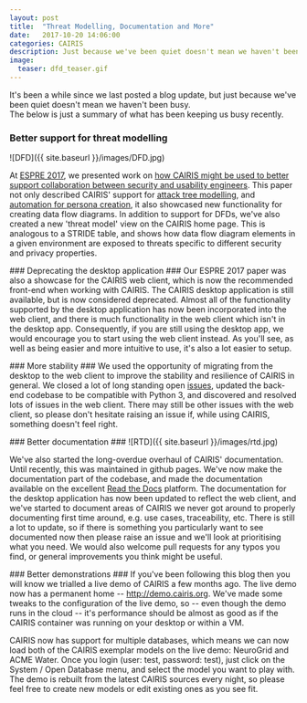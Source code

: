 ```yaml
---
layout: post
title:  "Threat Modelling, Documentation and More"
date:   2017-10-20 14:06:00
categories: CAIRIS
description: Just because we've been quiet doesn't mean we haven't been busy
image:
  teaser: dfd_teaser.gif
---
```


It's been a while since we last posted a blog update, but just because we've been quiet doesn't mean we haven't been busy.  
The below is just a summary of what has been keeping us busy recently.

### Better support for threat modelling ###

![DFD]({{ site.baseurl }}/images/DFD.jpg)

At [ESPRE 2017](http://espre2017.org), we presented work on [how CAIRIS might be used to better support collaboration between security and usability engineers](http://www.shamalfaily.com/wp-content/papercite-data/pdf/faia17.pdf).  This paper not only described CAIRIS' support for [attack tree modelling](http://cairis.org/cairis/attacktrees/), and [automation for persona creation](http://cairis.org/cairis/trello/), it also showcased new functionality for creating data flow diagrams.   In addition to support for DFDs, we've also created a new 'threat model' view on the CAIRIS home page.  This is analogous to a STRIDE table, and shows how data flow diagram elements in a given environment are exposed to threats specific to different security and privacy properties.

### Deprecating the desktop application ###
Our ESPRE 2017 paper was also a showcase for the CAIRIS web client, which is now the recommended front-end when working with CAIRIS.  The CAIRIS desktop application is still available, but is now considered deprecated.  Almost all of the functionality supported by the desktop application has now been incorporated into the web client, and there is much functionality in the web client which isn't in the desktop app.  Consequently, if you are still using the desktop app, we would encourage you to start using the web client instead.  As you'll see, as well as being easier and more intuitive to use, it's also a lot easier to setup.

### More stability ###
We used the opportunity of migrating from the desktop to the web client to improve the stability and resilience of CAIRIS in general.  We closed a lot of long standing open [issues](https://github.com/failys/cairis/issues), updated the back-end codebase to be compatible with Python 3, and discovered and resolved lots of issues in the web client.  There may still be other issues with the web client, so please don't hesitate raising an issue if, while using CAIRIS, something doesn't feel right.

### Better documentation ###
![RTD]({{ site.baseurl }}/images/rtd.jpg)

We've also started the long-overdue overhaul of CAIRIS' documentation.  Until recently, this was maintained in github pages.  We've now make the documentation part of the codebase, and made the documentation available on the excellent [Read the Docs](http://cairis.readthedocs.io/en/latest/) platform.  The documentation for the desktop application has now been updated to reflect the web client, and we've started to document areas of CAIRIS we never got around to properly documenting first time around, e.g. use cases, traceability, etc.   There is still a lot to update, so if there is something you particularly want to see documented now then please raise an issue and we'll look at prioritising what you need.   We would also welcome pull requests for any typos you find, or general improvements you think might be useful.

### Better demonstrations ###
If you've been following this blog then you will know we trialled a live demo of CAIRIS a few months ago.  The live demo now has a permanent home -- http://demo.cairis.org.  We've made some tweaks to the configuration of the live demo, so -- even though the demo runs in the cloud -- it's performance should be almost as good as if the CAIRIS container was running on your desktop or within a VM.

CAIRIS now has support for multiple databases, which means we can now load both of the CAIRIS exemplar models on the live demo:  NeuroGrid and ACME Water.   Once you login (user: test, password: test), just click on the System / Open Database menu, and select the model you want to play with.  The demo is rebuilt from the latest CAIRIS sources every night, so please feel free to create new models or edit existing ones as you see fit.

